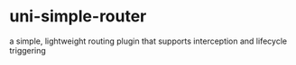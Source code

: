 # uni-simple-router
a simple, lightweight routing plugin that supports interception and lifecycle triggering
